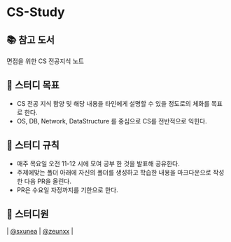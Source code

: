 # CS-Study



## 📚 참고 도서
면접을 위한 CS 전공지식 노트

## 🥅 스터디 목표
- CS 전공 지식 함양 및 해당 내용을 타인에게 설명할 수 있을 정도로의 체화를 목표로 한다.
- OS, DB, Network, DataStructure 를 중심으로 CS를 전반적으로 익힌다.

## 📝 스터디 규칙
- 매주 목요일 오전 11-12 시에 모여 공부 한 것을 발표해 공유한다.
- 주제에맞는 폴더 아래에 자신의 폴더를 생성하고 학습한 내용을 마크다운으로 작성한 다음 PR을 올린다.
- PR은 수요일 자정까지를 기한으로 한다.

## 💁 스터디원
|                                         [@sxunea](https://github.com/sxunea)                                          |                                          [@zeunxx](https://github.com/zeunxx)                                           |                        

